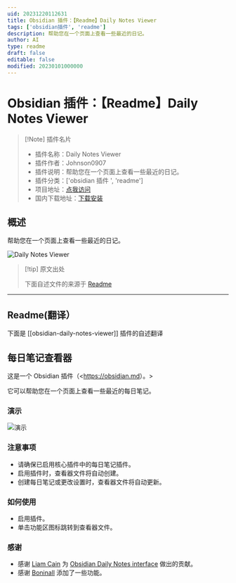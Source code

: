 ```yaml
---
uid: 20231220112631
title: Obsidian 插件：【Readme】Daily Notes Viewer
tags: ['obsidian插件', 'readme']
description: 帮助您在一个页面上查看一些最近的日记。
author: AI
type: readme
draft: false
editable: false
modified: 20230101000000
---
```


# Obsidian 插件：【Readme】Daily Notes Viewer

> [!Note] 插件名片
> - 插件名称：Daily Notes Viewer
> - 插件作者：Johnson0907
> - 插件说明：帮助您在一个页面上查看一些最近的日记。
> - 插件分类：['obsidian 插件 ', 'readme']
> - 项目地址：[点我访问](https://github.com/Johnson0907/obsidian-daily-notes-viewer)
> - 国内下载地址：[下载安装](https://pkmer.cn/products/plugin/pluginMarket/?obsidian-daily-notes-viewer)

## 概述

帮助您在一个页面上查看一些最近的日记。

![Daily Notes Viewer](https://cdn.pkmer.cn/covers/obsidian-daily-notes-viewer.png!pkmer)

> [!tip] 原文出处
>
>下面自述文件的来源于 [Readme](https://ghproxy.net/https://raw.githubusercontent.com/Johnson0907/obsidian-daily-notes-viewer/master/README.md)

---

## Readme(翻译）

下面是 [[obsidian-daily-notes-viewer]] 插件的自述翻译

## 每日笔记查看器

这是一个 Obsidian 插件（<<https://obsidian.md>）。>

它可以帮助您在一个页面上查看一些最近的每日笔记。

### 演示

![演示](https://cdn.pkmer.cn/covers/obsidian-daily-notes-viewer_2_0.png!pkmer)

### 注意事项

- 请确保已启用核心插件中的每日笔记插件。
- 启用插件时，查看器文件将自动创建。
- 创建每日笔记或更改设置时，查看器文件将自动更新。

### 如何使用

- 启用插件。
- 单击功能区图标跳转到查看器文件。

### 感谢

- 感谢 [Liam Cain](https://github.com/liamcain) 为 [Obsidian Daily Notes interface](https://github.com/liamcain/obsidian-daily-notes-interface) 做出的贡献。
- 感谢 [Boninall](https://github.com/Quorafind) 添加了一些功能。



